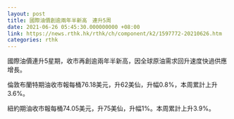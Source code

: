 ```yaml
---
layout: post
title: 國際油價創逾兩年半新高　連升5周
date: 2021-06-26 05:45:30.000000000 +08:00
link: https://news.rthk.hk/rthk/ch/component/k2/1597772-20210626.htm
categories: rthk
---
```


國際油價連升5星期，收市再創逾兩年半新高，因全球原油需求回升速度快過供應增長。

倫敦布蘭特期油收市報每桶76.18美元，升62美仙，升幅0.8%，本周累計上升3.6%。

紐約期油收市報每桶74.05美元，升75美仙，升幅1%。本周累計上升3.9%。
